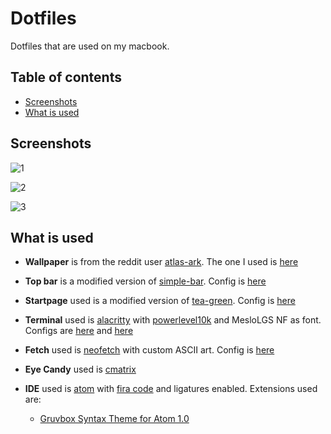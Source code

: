 # Dotfiles
Dotfiles that are used on my macbook.

## Table of contents

- [Screenshots](#screenshots)
- [What is used](#what-is-used)

## Screenshots

![1](https://raw.githubusercontent.com/xcvzn/dotfiles/main/screenshots/1.png)

![2](https://raw.githubusercontent.com/xcvzn/dotfiles/main/screenshots/2.png)

![3](https://raw.githubusercontent.com/xcvzn/dotfiles/main/screenshots/3.png)


## What is used

- **Wallpaper** is from the reddit user [atlas-ark](https://www.reddit.com/user/atlas-ark/). The one I used is [here](https://github.com/xcvzn/dotfiles/tree/main/wallpapers)

- **Top bar** is a modified version of [simple-bar](https://github.com/Jean-Tinland/simple-bar). Config is [here](https://github.com/xcvzn/simple-bar)

- **Startpage** used is a modified version of [tea-green](https://github.com/sadparadiseinhell/tea-green). Config is [here](https://github.com/xcvzn/Home-Page)

- **Terminal** used is [alacritty](https://github.com/alacritty/alacritty) with [powerlevel10k](https://github.com/romkatv/powerlevel10k) and MesloLGS NF as font. Configs are [here](https://github.com/xcvzn/dotfiles/tree/main/.config/alacritty) and [here](https://github.com/xcvzn/dotfiles/blob/main/.p10k.zsh)

- **Fetch** used is [neofetch](https://github.com/dylanaraps/neofetch) with custom ASCII art. Config is [here](https://github.com/xcvzn/dotfiles/tree/main/.config/neofetch)

- **Eye Candy** used is [cmatrix](https://github.com/abishekvashok/cmatrix)

- **IDE** used is [atom](https://github.com/atom/atom) with [fira code](https://github.com/tonsky/FiraCode) and ligatures enabled. Extensions used are:
    - [Gruvbox Syntax Theme for Atom 1.0](https://github.com/caleb/gruvbox-syntax-atom)
